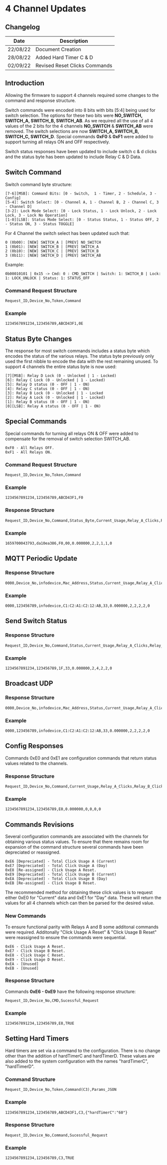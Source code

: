 # 4 Channel Updates

## Changelog

| Date  | Description |
|---|---|
| 22/08/22  | Document Creation  |
| 28/08/22  | Added Hard Timer C & D |
| 02/09/22  | Revised Reset Clicks Commands |

## Introduction

Allowing the firmware to support 4 channels required some changes to the command and response structure.

 
Switch commands were encoded into 8 bits with bits [5:4] being used for switch selection. The options for these two bits were **NO_SWITCH, SWITCH_A, SWITCH_B, SWITCH_AB**. As we required all the use of all 4 values of the 2 bits for the 4 channels **NO_SWITCH** & **SWITCH_AB** were removed. The switch selections are now **SWITCH_A, SWITCH_B, SWITCH_C, SWITCH_D**. Special commands **0xF0** & **0xF1** were added to support turning all relays ON and OFF respectively.

Switch status responses have been updated to include switch c & d clicks and the status byte has been updated to include Relay C & D Data.

## Switch Command
Switch command byte structure:

    [7-6][MSB]: Command Bits: [0 - Switch,  1 - Timer, 2 - Schedule, 3 - Config]
    [5-4]: Switch Select: [0 - Channel A, 1 - Channel B, 2 - Channel C, 3 - Channel D]
    [3-2]: Lock Mode Select: [0 - Lock Status, 1 - Lock Unlock, 2 - Lock Lock, 3 - Lock No Operation]
    [1-0][LSB]: Status Mode Select: [0 - Status Status, 1 - Status OFF, 2 - Status ON, 3 - Status TOGGLE]

For 4 Channel the switch select has been updated such that:

    0 (0b00): [NEW] SWITCH_A | [PREV] NO_SWITCH
    1 (0b01): [NEW] SWITCH_B | [PREV] SWITCH_A
    2 (0b10): [NEW] SWITCH_C | [PREV] SWITCH_B
    3 (0b11): [NEW] SWITCH_D | [PREV] SWITCH_AB

Example:

    0b00010101 | 0x15 -> Cmd: 0 : CMD_SWITCH | Switch: 1: SWITCH_B | Lock: 1: LOCK_UNLOCK | Status: 1: STATUS_OFF

### Command Request Structure
```
Request_ID,Device_No,Token,Command
```
### Example 
```
1234567891234,123456789,ABCD43F1,0E
```

## Status Byte Changes

The response for most switch commands includes a status byte which encodes the status of the various relays. The status byte previously only used the first nibble to encode the data with the rest remaining unused. To support 4 channels the entire status byte is now used:
```
[7][MSB]: Relay D Lock (0 - Unlocked | 1 - Locked)
[6]: Relay C Lock (0 - Unlocked | 1 - Locked)
[5]: Relay D status (0 - OFF | 1 - ON)
[4]: Relay C status (0 - OFF | 1 - ON)
[3]: Relay B Lock (0 - Unlocked | 1 - Locked
[2]: Relay A Lock (0 - Unlocked | 1 - Locked)
[1]: Relay B status (0 - OFF | 1 - ON)
[0][LSB]: Relay A status (0 - OFF | 1 - ON)
```

## Special Commands

Special commands for turning all relays ON & OFF were added to compensate for the removal of switch selection SWITCH_AB.

    0xF0 - All Relays OFF.
    0xF1 - All Relays ON.

### Command Request Structure
```
Request_ID,Device_No,Token,Command
```
### Example
```
1234567891234,123456789,ABCD43F1,F0
```

### Response Structure
```
Request_ID,Device_No,Command,Status_Byte,Current_Usage,Relay_A_Clicks,Relay_B_Clicks,Relay_C_Clicks,Relay_D_Clicks,Active_Power
```
### Example
```
1659700043793,da10ea386,F0,00,0.000000,2,2,1,1,0
```
## MQTT Periodic Update
### Response Structure
```
0000,Device_No,infodevice,Mac_Address,Status,Current_Usage,Relay_A_Clicks,Relay_B_Clicks,Relay_C_Clicks,Relay_D_Clicks,Active_Power
```
### Example
```
0000,123456789,infodevice,C1:C2:A1:C2:12:AB,33,0.000000,2,2,2,2,0
```

## Send Switch Status
### Response Structure
```
Request_ID,Device_No,Command,Status,Current_Usage,Relay_A_Clicks,Relay_B_Clicks,Relay_C_Clicks,Relay_D_Clicks,Active_Power
```
### Example
```
1234567891234,123456789,1F,33,0.000000,2,4,2,2,0
```

## Broadcast UDP
### Response Structure
```
0000,Device_No,infodevice,Mac_Address,Status,Current_Usage,Relay_A_Clicks,Relay_B_Clicks,Relay_C_Clicks,Relay_D_Clicks,Active_Power
```
### Example
```
0000,123456789,infodevice,C1:C2:A1:C2:12:AB,33,0.000000,2,2,2,2,0
```

## Config Responses
Commands 0xE0 and 0xE1 are configuration commands that return status values related to the channels.

### Response Structure
```
Request_ID,Device_No,Command,Current_Usage,Relay_A_Clicks,Relay_B_Clicks,Relay_C_Clicks,Relay_D_Clicks
```
### Example
```
1234567891234,123456789,E0,0.000000,0,0,0,0
```

## Commands Revisions

Several configuration commands are associated with the channels for obtaining various status values. To ensure that there remains room for expansion of the command structure several commands have been depreciated or reassigned.

    0xE6 [Depreciated] - Total Click Usage A (Current)
    0xE7 [Depreciated] - Total Click Usage A (Day)
    0xE8 [Re-assigned] - Click Usage A Reset.
    0xE9 [Depreciated] - Total Click Usage B (Current)
    0xEA [Depreciated] - Total Click Usage B (Day)
    0xEB [Re-assigned] - Click Usage B Reset.

The recommended method for obtaining these click values is to request either 0xE0 for "Current" data and 0xE1 for "Day" data. These will return the values for all 4 channels which can then be parsed for the desired value.

### New Commands

To ensure functional parity with Relays A and B some additonal commands were required. Additonally "Click Usage A Reset" & "Click Usage B Reset" were reassigned to ensure the commands were sequential.

    0xE6 - Click Usage A Reset.
    0xE7 - Click Usage B Reset.
    0xE8 - Click Usage C Reset.
    0xE9 - Click Usage D Reset.
    0xEA - [Unused]
    0xEB - [Unused]

### Response Structure
Commands **0xE6 - 0xE9** have the following response structure:
```
Request_ID,Device_No,CMD,Sucessful_Request 
```

### Example
```
1234567891234,123456789,E8,TRUE
```

## Setting Hard Timers

Hard timers are set via a command to the configuration. There is no change other than the addition of hardTimerC and hardTimerD. These values are also added to the system configuration with the names "hardTimerC", "hardTimerD".

### Command Structure

```
Request_ID,Device_No,Token,Command(C3),Params_JSON
```

### Example
```
1234567891234,123456789,ABCD43F1,C3,{"hardTimerC":"60"}
```

### Response Structure
```
Request_ID,Device_No,Command,Sucessful_Request
```
### Example
```
1234567891234,123456789,C3,TRUE
```
